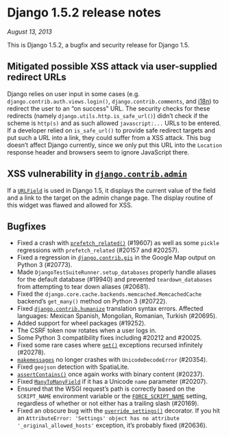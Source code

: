 # Django 1.5.2 release notes

*August 13, 2013*

This is Django 1.5.2, a bugfix and security release for Django 1.5.

## Mitigated possible XSS attack via user-supplied redirect URLs

Django relies on user input in some cases (e.g.
`django.contrib.auth.views.login()`, `django.contrib.comments`, and
[i18n](../topics/i18n/index.md)) to redirect the user to an “on success” URL.
The security checks for these redirects (namely
`django.utils.http.is_safe_url()`) didn’t check if the scheme is `http(s)`
and as such allowed `javascript:...` URLs to be entered. If a developer
relied on `is_safe_url()` to provide safe redirect targets and put such a
URL into a link, they could suffer from a XSS attack. This bug doesn’t affect
Django currently, since we only put this URL into the `Location` response
header and browsers seem to ignore JavaScript there.

## XSS vulnerability in [`django.contrib.admin`](../ref/contrib/admin/index.md#module-django.contrib.admin)

If a [`URLField`](../ref/models/fields.md#django.db.models.URLField) is used in Django 1.5, it displays the
current value of the field and a link to the target on the admin change page.
The display routine of this widget was flawed and allowed for XSS.

## Bugfixes

* Fixed a crash with [`prefetch_related()`](../ref/models/querysets.md#django.db.models.query.QuerySet.prefetch_related)
  (#19607) as well as some `pickle` regressions with `prefetch_related`
  (#20157 and #20257).
* Fixed a regression in [`django.contrib.gis`](../ref/contrib/gis/index.md#module-django.contrib.gis) in the Google Map output on
  Python 3 (#20773).
* Made `DjangoTestSuiteRunner.setup_databases` properly handle aliases for
  the default database (#19940) and prevented `teardown_databases` from
  attempting to tear down aliases (#20681).
* Fixed the `django.core.cache.backends.memcached.MemcachedCache` backend’s
  `get_many()` method on Python 3 (#20722).
* Fixed [`django.contrib.humanize`](../ref/contrib/humanize.md#module-django.contrib.humanize) translation syntax errors. Affected
  languages: Mexican Spanish, Mongolian, Romanian, Turkish (#20695).
* Added support for wheel packages (#19252).
* The CSRF token now rotates when a user logs in.
* Some Python 3 compatibility fixes including #20212 and #20025.
* Fixed some rare cases where [`get()`](../ref/models/querysets.md#django.db.models.query.QuerySet.get)
  exceptions recursed infinitely (#20278).
* [`makemessages`](../ref/django-admin.md#django-admin-makemessages) no longer crashes with `UnicodeDecodeError`
  (#20354).
* Fixed `geojson` detection with SpatiaLite.
* [`assertContains()`](../topics/testing/tools.md#django.test.SimpleTestCase.assertContains) once again works with
  binary content (#20237).
* Fixed [`ManyToManyField`](../ref/models/fields.md#django.db.models.ManyToManyField) if it has a Unicode `name`
  parameter (#20207).
* Ensured that the WSGI request’s path is correctly based on the
  `SCRIPT_NAME` environment variable or the [`FORCE_SCRIPT_NAME`](../ref/settings.md#std-setting-FORCE_SCRIPT_NAME)
  setting, regardless of whether or not either has a trailing slash (#20169).
* Fixed an obscure bug with the [`override_settings()`](../topics/testing/tools.md#django.test.override_settings)
  decorator. If you hit an `AttributeError: 'Settings' object has no attribute
  '_original_allowed_hosts'` exception, it’s probably fixed (#20636).
